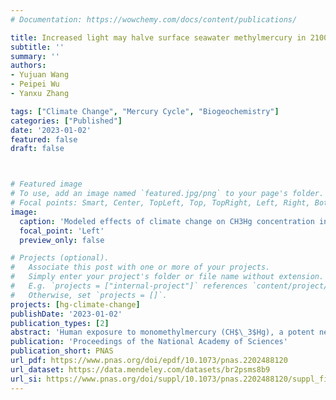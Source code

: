 ```yaml
---
# Documentation: https://wowchemy.com/docs/content/publications/

title: Increased light may halve surface seawater methylmercury in 2100
subtitle: ''
summary: ''
authors:
- Yujuan Wang
- Peipei Wu
- Yanxu Zhang

tags: ["Climate Change", "Mercury Cycle", "Biogeochemistry"]
categories: ["Published"]
date: '2023-01-02'
featured: false
draft: false



# Featured image
# To use, add an image named `featured.jpg/png` to your page's folder.
# Focal points: Smart, Center, TopLeft, Top, TopRight, Left, Right, BottomLeft, Bottom, BottomRight.
image:
  caption: 'Modeled effects of climate change on CH3Hg concentration in the surface (A–G) and subsurface ocean (H–N). Model results of present-day seawater CH3Hg concentration (B surface and I subsurface) and differences resulted from all factors between 2100 and present-day (G surface and N subsurface). Panels C–F and J–M are for individual factors similar to Fig. 1 in the article.'
  focal_point: 'Left'
  preview_only: false

# Projects (optional).
#   Associate this post with one or more of your projects.
#   Simply enter your project's folder or file name without extension.
#   E.g. `projects = ["internal-project"]` references `content/project/deep-learning/index.md`.
#   Otherwise, set `projects = []`.
projects: [hg-climate-change]
publishDate: '2023-01-02'
publication_types: [2]
abstract: 'Human exposure to monomethylmercury (CH$\_3$Hg), a potent neurotoxin, is principally through the consumption of seafood. The formation of CH$\_3$Hg and its bioaccumulation in marine food webs experience ongoing impacts of global climate warming and ocean biogeochemistry alterations. Employing a series of sensitivity experiments, here we explicitly consider the effects of climate change on marine mercury (Hg) cycling within a global ocean model in the hypothesized twenty-first century under the business-as-usual scenario. Even though the overall prediction is subjected to significant uncertainty, we identify several important climate change impact pathways. Elevated seawater temperature exacerbates elemental Hg (Hg0) evasion, while decreased surface wind speed reduces air-sea exchange rates. The reduced export of particulate organic carbon shrinks the pool of potentially bioavailable divalent Hg (HgII) that can be methylated in the subsurface ocean, where shallower remineralization depth associated with lower productivity causes impairment of methylation activity. We also simulate an increase in CH$\_3$Hg photodemethylation potential caused by increased incident shortwave radiation and less attenuation by decreased sea ice and chlorophyll. The model suggests that these impacts can also be propagated to the CH$\_3$Hg concentration in the base of the marine food web. Our results offer insight into synergisms/antagonisms in the marine Hg cycling among different climate change stressors.'
publication: 'Proceedings of the National Academy of Sciences'
publication_short: PNAS
url_pdf: https://www.pnas.org/doi/epdf/10.1073/pnas.2202488120
url_dataset: https://data.mendeley.com/datasets/br2psms8b9
url_si: https://www.pnas.org/doi/suppl/10.1073/pnas.2202488120/suppl_file/pnas.2202488120.sapp.pdf
---
```

